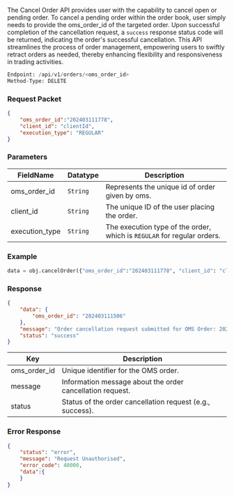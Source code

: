 <!-- ## Cancel a regular order -->
The Cancel Order API provides user with the capability to cancel open or pending order. To cancel a pending order within the order book, user simply needs to provide the oms_order_id of the targeted order. Upon successful completion of the cancellation request, a `success` response status code will be returned, indicating the order's successful cancellation. This API streamlines the process of order management, empowering users to swiftly retract orders as needed, thereby enhancing flexibility and responsiveness in trading activities.

```python
Endpoint: /api/v1/orders/<oms_order_id>
Method-Type: DELETE
```

### Request Packet
```json
{
    "oms_order_id":"202403111778",
    "client_id": "clientId",
    "execution_type": "REGULAR"
}
```


### Parameters

| FieldName          | Datatype | Description                                    |
|--------------------|----------|------------------------------------------------|
| oms_order_id       | `String`   | Represents the unique id of order given by oms.|
| client_id           | `String`   | The unique ID of the user placing the order.|
| execution_type      | `String`   | The execution type of the order, which is `REGULAR` for regular orders.|



### Example
```python
data = obj.cancelOrder({"oms_order_id":"202403111778", "client_id": "clientId", "execution_type": "REGULAR"})
```







### Response
```json
{
    "data": {
        "oms_order_id": "202403111506"
    },
    "message": "Order cancellation request submitted for OMS Order: 202403111506",
    "status": "success"
}
```

| Key              | Description                                                |
|------------------|------------------------------------------------------------|
| oms_order_id     | Unique identifier for the OMS order.                       |
| message          | Information message about the order cancellation request.  |
| status           | Status of the order cancellation request (e.g., success).  |


### Error Response 
```json
{
    "status": "error",
    "message": "Request Unauthorised",
    "error_code": 40000,
    "data":{
    }
}
```
